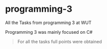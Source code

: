 # programming-3
All the Tasks from programming 3 at WUT

Programming 3 was mainly focused on C# </br>
>For all the tasks full points were obtained
